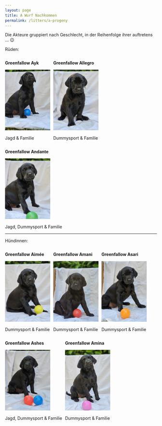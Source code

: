```yaml
---
layout: page
title: A Wurf Nachkommen
permalink: /litters/a-progeny
---
```

<p>Die Akteure gruppiert nach Geschlecht, in der Reihenfolge ihrer auftretens ... 😉 </p>
<p>Rüden:</p>
<div style="width: 100%; ">
  
  <div style="float:left; margin-right: 10px;">
    <p><strong>Greenfallow Ayk</strong>
    </p>
   <img style="clear:left" src="/litters/week7/ruede-blau.jpeg" width="150">
    <p>Jagd & Familie</p>
  </div>
  
  <div style="clear:right;float:left; margin-right: 10px;">
    <p><strong>Greenfallow Allegro</strong></p>
    
   <img style="" src="/litters/week7/ruede_weiss.jpeg" width="150">
   <p>Dummysport & Familie</p>
  </div>
  
  <div style="float:left; margin-right: 10px;">
    <p><strong>Greenfallow Andante</strong></p>
   <img style="" src="/litters/week7/ruede-gruen.jpeg" width="150">
    <p>Jagd, Dummysport & Familie</p>
  </div>
  
  <hr style="clear:left">
  <p>Hündinnen:</p>
  <div style="float:left; margin-right: 10px;">
    <p><strong>Greenfallow Aimée</strong></p>
  
   <img style="" src="/litters/week7/gelb.jpeg" width="150">
   <p>Dummysport & Familie</p>
   </div>

  <div style="float:left;  margin-right: 10px;">
    <p><strong>Greenfallow Amani</strong></p>
     <img style="" src="/litters/week7/rot.jpeg" width="150">
 <p>Dummysport & Familie</p>
   </div>
  
  <div style="float:left; margin-right: 10px;">
    <p><strong>Greenfallow Asari</strong></p>
  
   <img style="" src="/litters/week7/orange.jpeg" width="150">
        <p>Dummysport & Familie</p>
</div>
  <div style="float:left;  margin-right: 10px;">
    <p><strong>Greenfallow Ashes</strong></p>
   <img style="" src="/litters/week7/lila.jpeg" width="150">
    <p>Jagd, Dummysport & Familie</p>
  </div>
  
  <div style="float:left; margin-right: 10px;">
    <p><strong>Greenfallow Amina</strong></p>
   <img style="" src="/litters/week7/rosa.jpeg" width="150">
    <p>Dummysport & Familie </p>

  </div>
 
</div>
